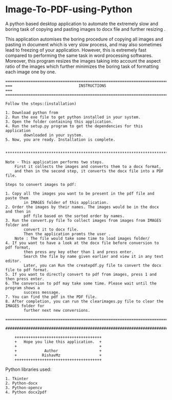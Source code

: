 # Image-To-PDF-using-Python
A python based desktop application to automate the extremely slow and boring task of copying and pasting images to docx file and further resizing .
    
    
    
This application automises the boring procedure of copying all images and pasting in document which is very slow process,
and may also sometimes lead to freezing of your application. However, this is extremely fast compared to 
performing the same task in word processing softwares. Moreover, this program resizes the images taking into account the aspect ratio
of the images which further minimizes the boring task of formatting each image one by one.    


    ===========================================================================================
    ===                             INSTRUCTIONS                                            ===
    ===========================================================================================

    Follow the steps:(installation)

    1. Download python from
    2. Run the exe file to get python installed in your system.
    3. Open the folder containing this application.
    4. Run the setup.py program to get the dependencies for this application
            downloaded in your system.
    5. Now, you are ready. Installation is complete.


    *********************************************************************************************

    Note - This application performs two steps.
        First it collects the images and converts them to a docx format, 
        and then in the second step, it converts the docx file into a PDF file. 

    Steps to convert images to pdf:

    1. Copy all the images you want to be present in the pdf file and paste them
            in IMAGES folder of this application.
    2. Order the images by their names. The images would be in the docx and then in
            pdf file based on the sorted order by names.
    3. Run the convert.py file To collect images from images from IMAGES folder and 
            convert it to docx file.
            Then the application promts the user .
        Note : The file would take some time to load images folder/    
    4. If you want to have a look at the docx file before conversion to pdf format, 
            then press any key other than 1 and press enter. 
            Search the file by name given earlier and view it in any text editor.
            Later, you can Run the createpdf.py file to convert the docx file to pdf format.
    5. If you want to directly convert to pdf from images, press 1 and then press enter.
    6. The conversion to pdf may take some time. Please wait until the program shows a 
            success message.
    7. You can find the pdf in the PDF file.
    8. After completion, you can run the clearimages.py file to clear the IMAGES folder for 
            further next new conversions.

    ==================================================================================================

    ##################################################################################################

        ++++++++++++++++++++++++++++++++++++++
        +   Hope you like this application.  +
        +                                    +
        +            Author                  +
        +           RishavMz                 +
        ++++++++++++++++++++++++++++++++++++++



Python libraries used:

    1. Tkinter 
    2. Python-docx
    3. Python-opencv
    4. Python docx2pdf
